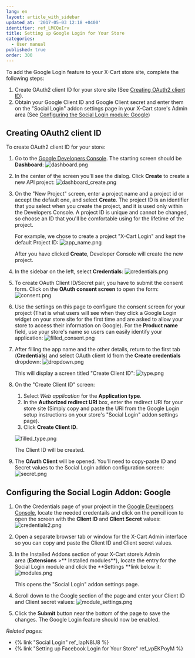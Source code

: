 ```yaml
---
lang: en
layout: article_with_sidebar
updated_at: '2017-05-03 12:18 +0400'
identifier: ref_LMCQeIrv
title: Setting up Google Login for Your Store
categories:
  - User manual
published: true
order: 300
---
```



To add the Google Login feature to your X-Cart store site, complete the following steps:

1.  Create OAuth2 client ID for your store site (See [Creating OAuth2 client ID](#creating-oauth2-client-id)).
2.  Obtain your Google Client ID and Google Client secret and enter them on the "Social Login" addon settings page in your X-Cart store's Admin area (See [Configuring the Social Login module: Google](#configuring-the-social-login-module-google))

## Creating OAuth2 client ID 

To create OAuth2 client ID for your store:

1.  Go to the [Google Developers Console](https://console.developers.google.com). The starting screen should be **Dashboard**:
	![dashboard.png]({{site.baseurl}}/attachments/ref_LMCQeIrv/dashboard.png)

2.  In the center of the screen you'll see the dialog. Click **Create** to create a new API project:
	![dashboard_create.png]({{site.baseurl}}/attachments/ref_LMCQeIrv/dashboard_create.png)

3.  On the "New Project" screen, enter a project name and a project id or accept the default one, and select **Create**. The project ID is an identifier that you select when you create the project, and it is used only within the Developers Console. A project ID is unique and cannot be changed, so choose an ID that you'll be comfortable using for the lifetime of the project.

    For example, we chose to create a project "X-Cart Login" and kept the default Project ID:
   	![app_name.png]({{site.baseurl}}/attachments/ref_LMCQeIrv/app_name.png)

    After you have clicked **Create**, Developer Console will create the new project. 
    
4.  In the sidebar on the left, select **Credentials**:
    ![credentials.png]({{site.baseurl}}/attachments/ref_LMCQeIrv/credentials.png)
    
5.	To create OAuth Client ID/Secret pair, you have to submit the consent form. Click on the **OAuth consent screen** to open the form:
	![consent.png]({{site.baseurl}}/attachments/ref_LMCQeIrv/consent.png)
    
6.	Use the settings on this page to configure the consent screen for your project (That is what users will see when they click a Google Login widget on your store site for the first time and are asked to allow your store to access their information on Google). For the **Product name** field, use your store's name so users can easily identify your application:
	![filled_consent.png]({{site.baseurl}}/attachments/ref_LMCQeIrv/filled_consent.png)

7.  After filling the app name and the other details, return to the first tab (**Credentials**) and select OAuth client Id from the **Create credentials** dropdown:
    ![dropdown.png]({{site.baseurl}}/attachments/ref_LMCQeIrv/dropdown.png)

    This will display a screen titled "Create Client ID":
    ![type.png]({{site.baseurl}}/attachments/ref_LMCQeIrv/type.png)
    
8.  On the "Create Client ID" screen:

    1) Select _Web application_ for the **Application type**.
    2) In the **Authorized redirect URI** box, enter the redirect URI for your store site (Simply copy and paste the URI from the Google Login setup instructions on your store's "Social Login" addon settings page).
    3) Click **Create Client ID**.
    
    ![filled_type.png]({{site.baseurl}}/attachments/ref_LMCQeIrv/filled_type.png)

    The Client ID will be created. 
    
9.	The **OAuth Client** will be opened. You'll need to copy-paste ID and Secret values to the Social Login addon configuration screen:
	![secret.png]({{site.baseurl}}/attachments/ref_LMCQeIrv/secret.png)

## Configuring the Social Login Addon: Google

1.  On the Credentials page of your project in the [Google Developers Console](https://console.developers.google.com/), locate the needed credentails and click on the pencil icon to open the screen with the **Client ID** and **Client Secret** values:
	![credentials2.png]({{site.baseurl}}/attachments/ref_LMCQeIrv/credentials2.png)

2.  Open a separate browser tab or window for the X-Cart Admin interface so you can copy and paste the Client ID and Client secret values.

3.  In the Installed Addons section of your X-Cart store’s Admin area (**Extensions** >** Installed modules**), locate the entry for the Social Login module and click the **Settings **link below it:
    ![modules.png]({{site.baseurl}}/attachments/ref_LMCQeIrv/modules.png)

    This opens the "Social Login" addon settings page.
4.  Scroll down to the Google section of the page and enter your Client ID and Client secret values:
    ![module_settings.png]({{site.baseurl}}/attachments/ref_LMCQeIrv/module_settings.png)

5.  Click the **Submit** button near the bottom of the page to save the changes.
    The Google Login feature should now be enabled.

_Related pages:_

*   {% link "Social Login" ref_IapN8lJ8 %}
*   {% link "Setting up Facebook Login for Your Store" ref_vpEKPoyM %}
